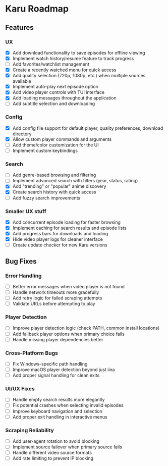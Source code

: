 # Karu Roadmap

## Features

### UX
- [x] Add download functionality to save episodes for offline viewing
- [x] Implement watch history/resume feature to track progress
- [ ] Add favorites/watchlist management
- [x] Create a recently watched menu for quick access
- [x] Add quality selection (720p, 1080p, etc.) when multiple sources available
- [x] Implement auto-play next episode option
- [x] Add video player controls with TUI interface
- [x] Add loading messages throughout the application
- [ ] Add subtitle selection and downloading

### Config
- [x] Add config file support for default player, quality preferences, download directory
- [x] Allow custom player commands and arguments
- [ ] Add theme/color customization for the UI
- [ ] Implement custom keybindings

### Search
- [ ] Add genre-based browsing and filtering
- [ ] Implement advanced search with filters (year, status, rating)
- [x] Add "trending" or "popular" anime discovery
- [x] Create search history with quick access
- [ ] Add fuzzy search improvements

### Smaller UX stuff
- [x] Add concurrent episode loading for faster browsing
- [x] Implement caching for search results and episode lists
- [x] Add progress bars for downloads and loading
- [x] Hide video player logs for cleaner interface
- [ ] Create update checker for new Karu versions

## Bug Fixes

### Error Handling
- [ ] Better error messages when video player is not found
- [ ] Handle network timeouts more gracefully
- [ ] Add retry logic for failed scraping attempts
- [ ] Validate URLs before attempting to play

### Player Detection
- [ ] Improve player detection logic (check PATH, common install locations)
- [ ] Add fallback player options when primary choice fails
- [ ] Handle missing player dependencies better

### Cross-Platform Bugs
- [ ] Fix Windows-specific path handling
- [ ] Improve macOS player detection beyond just iina
- [ ] Add proper signal handling for clean exits

### UI/UX Fixes
- [ ] Handle empty search results more elegantly
- [ ] Fix potential crashes when selecting invalid episodes
- [ ] Improve keyboard navigation and selection
- [ ] Add proper exit handling in interactive menus

### Scraping Reliability
- [ ] Add user-agent rotation to avoid blocking
- [ ] Implement source failover when primary source fails
- [ ] Handle different video source formats
- [ ] Add rate limiting to prevent IP blocking
